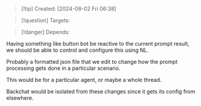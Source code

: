 
>[!tip] Created: [2024-08-02 Fri 06:38]

>[!question] Targets: 

>[!danger] Depends: 

Having something like button bot be reactive to the current prompt result, we should be able to control and configure this using NL.

Probably a formatted json file that we edit to change how the prompt processing gets done in a particular scenario.

This would be for a particular agent, or maybe a whole thread.

Backchat would be isolated from these changes since it gets its config from elsewhere.